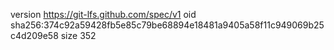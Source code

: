 version https://git-lfs.github.com/spec/v1
oid sha256:374c92a59428fb5e85c79be68894e18481a9405a58f11c949069b25c4d209e58
size 352
